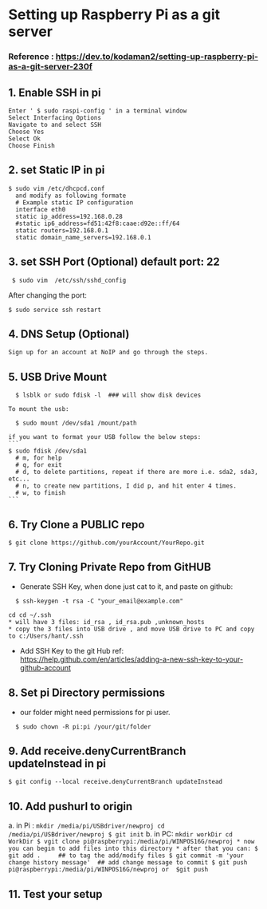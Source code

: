 # Setting up Raspberry Pi as a git server
  ### Reference : https://dev.to/kodaman2/setting-up-raspberry-pi-as-a-git-server-230f

## 1. Enable SSH in pi
  ```
  Enter ' $ sudo raspi-config ' in a terminal window
  Select Interfacing Options 
  Navigate to and select SSH 
  Choose Yes 
  Select Ok 
  Choose Finish 
  ```
## 2. set Static IP in pi
  ```
  $ sudo vim /etc/dhcpcd.conf
    and modify as following formate
    # Example static IP configuration
    interface eth0
    static ip_address=192.168.0.28
    #static ip6_address=fd51:42f8:caae:d92e::ff/64
    static routers=192.168.0.1
    static domain_name_servers=192.168.0.1
  ```
  
## 3. set SSH Port (Optional)  default port: 22
  ```
   $ sudo vim  /etc/ssh/sshd_config 
  ```
   After changing the port:
   ```
   $ sudo service ssh restart
   ```
    
## 4. DNS Setup (Optional) 
    Sign up for an account at NoIP and go through the steps.
    
## 5. USB Drive Mount 
  ```
    $ lsblk or sudo fdisk -l  ### will show disk devices
  ```
    To mount the usb:
  ```
    $ sudo mount /dev/sda1 /mount/path
  ```  
    if you want to format your USB follow the below steps:
    ```
    $ sudo fdisk /dev/sda1 
      # m, for help
      # q, for exit
      # d, to delete partitions, repeat if there are more i.e. sda2, sda3, etc...
      # n, to create new partitions, I did p, and hit enter 4 times.
      # w, to finish
    ```
    
## 6. Try  Clone a PUBLIC repo
  ```
  $ git clone https://github.com/yourAccount/YourRepo.git
  ```
  
## 7. Try Cloning Private Repo from GitHUB
  * Generate SSH Key, when done just cat to it, and paste on github:
  ```
    $ ssh-keygen -t rsa -C "your_email@example.com"
  ```
    cd cd ~/.ssh
    * will have 3 files: id_rsa , id_rsa.pub ,unknown_hosts
    * copy the 3 files into USB drive , and move USB drive to PC and copy to c:/Users/hant/.ssh
  * Add SSH Key to the git Hub
     ref: https://help.github.com/en/articles/adding-a-new-ssh-key-to-your-github-account
     
## 8. Set pi Directory permissions 
  * our folder might need permissions for pi user.
  ```
    $ sudo chown -R pi:pi /your/git/folder
  ```
    
## 9. Add receive.denyCurrentBranch updateInstead in pi
  ```
  $ git config --local receive.denyCurrentBranch updateInstead
  ```
  
## 10. Add pushurl to origin 
  a. in Pi :
    ```
    mkdir /media/pi/USBdriver/newproj
    cd /media/pi/USBdriver/newproj
    $ git init
    ```
  b. in PC:
    ```
    mkdir workDir
    cd WorkDir
    $ vgit clone pi@raspberrypi:/media/pi/WINPOS16G/newproj
    * now you can begin to add files into this directory
    * after that you can:
      $ git add .     ## to tag the add/modify files
      $ git commit -m 'your change history message'  ## add change message to commit
      $ git push pi@raspberrypi:/media/pi/WINPOS16G/newproj
         or 
      $git push   
    ```
## 11. Test your setup
